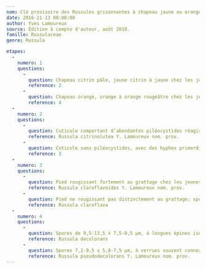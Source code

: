 ```yaml
---
nom: Clé provisoire des Russules grisonnantes à chapeau jaune ou orange au Québec
date: 2016-11-13 00:00:00
author: Yves Lamoureux
source: Édition à compte d'auteur, août 2010.
famille: Russulaceae
genre: Russula

etapes:
  -
    numero: 1
    questions:
      -
        question: Chapeau citrin pâle, jaune citrin à jaune chez les jeunes basidiomes
        reference: 2
      -
        question: Chapeau orangé, orange à orange rougeâtre chez les jeunes basidiomes
        reference: 4
  -
    numero: 2
    questions:
      -
        question: Cuticule comportant d’abondantes piléocystides réagissant fortement dans la sulfovanilline (SV+), sans hyphes incrustées
        reference: Russula citrinolutea Y. Lamoureux nom. prov.
      -
        question: Cuticule sans piléocystides, avec des hyphes primordiales fortement incrustées
        reference: 3
  -
    numero: 3
    questions:
      -
        question: Pied rougissant fortement au grattage chez les jeunes basidiomes (au bout d’environ 5-7 minutes); spores 8,5-11 x 7-9 µm, épineuses, à ornementations de 0,7-1,5 µm de hauteur
        reference: Russula claroflavoides Y. Lamoureux nom. prov.
      -
        question: Pied ne rougissant pas distinctement au grattage; spores 8-9,5 x 6,5-7,5 µm, verruqueuses-connexées, à ornementations de 0,5-0,7 µm de hauteur
        reference: Russula claroflava
  -
    numero: 4
    questions:
      -
        question: Spores de 9,5-13,5 x 7,5-9,5 µm, à longues épines isolées de 1,5 µm de hauteur
        reference: Russula decolorans
      -
        question: Spores 7,2-9,5 x 5,8-7,5 µm, à verrues souvent connexées, de 0,3-0,5 µm de hauteur
        reference: Russula pseudodecolorans Y. Lamoureux nom. prov.
---
```

